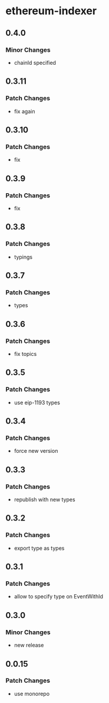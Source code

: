 # ethereum-indexer

## 0.4.0

### Minor Changes

- chainId specified

## 0.3.11

### Patch Changes

- fix again

## 0.3.10

### Patch Changes

- fix

## 0.3.9

### Patch Changes

- fix

## 0.3.8

### Patch Changes

- typings

## 0.3.7

### Patch Changes

- types

## 0.3.6

### Patch Changes

- fix topics

## 0.3.5

### Patch Changes

- use eip-1193 types

## 0.3.4

### Patch Changes

- force new version

## 0.3.3

### Patch Changes

- republish with new types

## 0.3.2

### Patch Changes

- export type as types

## 0.3.1

### Patch Changes

- allow to specify type on EventWithId

## 0.3.0

### Minor Changes

- new release

## 0.0.15

### Patch Changes

- use monorepo
